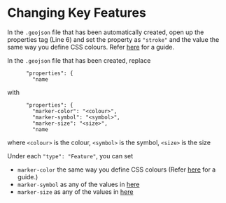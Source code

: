# Changing Key Features
In the `.geojson` file that has been automatically created, open up the properties tag (Line 6) and set the property as `"stroke"` and the value the same way you define CSS colours. Refer [here](http://web.simmons.edu/~grovesd/comm244/notes/week3/css-colors) for a guide.

In the `.geojson` file that has been created, replace
```
      "properties": {
        "name
```
with
```
      "properties": {
        "marker-color": "<colour>",
        "marker-symbol": "<symbol>",
        "marker-size": "<size>",
        "name
```
where `<colour>` is the colour, `<symbol>` is the symbol, `<size>` is the size

Under each `"type": "Feature"`, you can set
- `marker-color` the same way you define CSS colours (Refer [here](http://web.simmons.edu/~grovesd/comm244/notes/week3/css-colors) for a guide.)
- `marker-symbol` as any of the values in [here](AcceptedValues/marker-symbol_values.txt)
- `marker-size` as any of the values in [here](AcceptedValues/marker-size_values.txt)